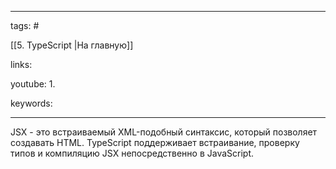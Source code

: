 ____

tags: #

[[5. TypeScript |На главную]]

links: 

youtube: 
1. 

keywords:

_____

JSX - это встраиваемый XML-подобный синтаксис, который позволяет создавать HTML. TypeScript поддерживает встраивание, проверку типов и компиляцию JSX непосредственно в JavaScript.